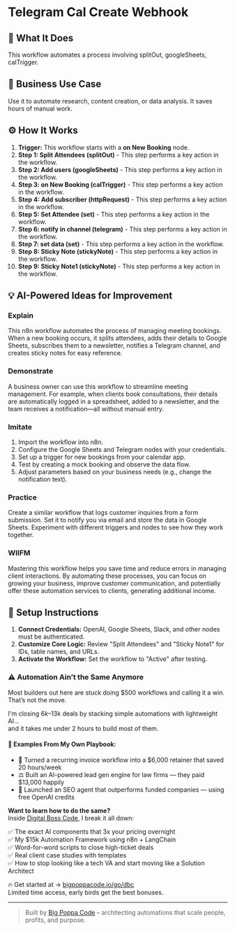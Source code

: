 # Telegram Cal Create Webhook

## 🚀 What It Does
This workflow automates a process involving splitOut, googleSheets, calTrigger.

## 💼 Business Use Case
Use it to automate research, content creation, or data analysis. It saves hours of manual work.

## ⚙️ How It Works
1.  **Trigger:** This workflow starts with a **on New Booking** node.
2. **Step 1: Split Attendees (splitOut)** - This step performs a key action in the workflow.
3. **Step 2: Add users (googleSheets)** - This step performs a key action in the workflow.
4. **Step 3: on New Booking (calTrigger)** - This step performs a key action in the workflow.
5. **Step 4: Add subscriber (httpRequest)** - This step performs a key action in the workflow.
6. **Step 5: Set Attendee (set)** - This step performs a key action in the workflow.
7. **Step 6: notify in channel (telegram)** - This step performs a key action in the workflow.
8. **Step 7: set data (set)** - This step performs a key action in the workflow.
9. **Step 8: Sticky Note (stickyNote)** - This step performs a key action in the workflow.
10. **Step 9: Sticky Note1 (stickyNote)** - This step performs a key action in the workflow.

## 💡 AI-Powered Ideas for Improvement
### Explain
This n8n workflow automates the process of managing meeting bookings. When a new booking occurs, it splits attendees, adds their details to Google Sheets, subscribes them to a newsletter, notifies a Telegram channel, and creates sticky notes for easy reference.

### Demonstrate
A business owner can use this workflow to streamline meeting management. For example, when clients book consultations, their details are automatically logged in a spreadsheet, added to a newsletter, and the team receives a notification—all without manual entry.

### Imitate
1. Import the workflow into n8n.
2. Configure the Google Sheets and Telegram nodes with your credentials.
3. Set up a trigger for new bookings from your calendar app.
4. Test by creating a mock booking and observe the data flow.
5. Adjust parameters based on your business needs (e.g., change the notification text).

### Practice
Create a similar workflow that logs customer inquiries from a form submission. Set it to notify you via email and store the data in Google Sheets. Experiment with different triggers and nodes to see how they work together.

### WIIFM
Mastering this workflow helps you save time and reduce errors in managing client interactions. By automating these processes, you can focus on growing your business, improve customer communication, and potentially offer these automation services to clients, generating additional income.

## 🔧 Setup Instructions
1. **Connect Credentials:** OpenAI, Google Sheets, Slack, and other nodes must be authenticated.
2. **Customize Core Logic:** Review "Split Attendees" and "Sticky Note1" for IDs, table names, and URLs.
3. **Activate the Workflow:** Set the workflow to "Active" after testing.

### ⚠️ Automation Ain’t the Same Anymore

Most builders out here are stuck doing $500 workflows and calling it a win.  
That’s not the move.  

I'm closing $6k–$13k deals by stacking simple automations with lightweight AI...  
and it takes me under 2 hours to build most of them.

#### 🧠 Examples From My Own Playbook:
- 🔁 Turned a recurring invoice workflow into a $6,000 retainer that saved 20 hours/week  
- ⚖️ Built an AI-powered lead gen engine for law firms — they paid $13,000 happily  
- 🚀 Launched an SEO agent that outperforms funded companies — using free OpenAI credits  

**Want to learn how to do the same?**  
Inside [Digital Boss Code](https://bigpoppacode.io/go/dbc), I break it all down:

✅ The exact AI components that 3x your pricing overnight  
✅ My $15k Automation Framework using n8n + LangChain  
✅ Word-for-word scripts to close high-ticket deals  
✅ Real client case studies with templates  
✅ How to stop looking like a tech VA and start moving like a Solution Architect  

🔥 Get started at → [bigpoppacode.io/go/dbc](https://bigpoppacode.io/go/dbc)  
Limited time access, early birds get the best bonuses.

---
> Built by [Big Poppa Code](https://bigpoppacode.io) – architecting automations that scale people, profits, and purpose.
